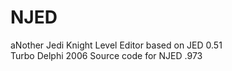 # NJED
aNother Jedi Knight Level Editor based on JED 0.51   
Turbo Delphi 2006 Source code for NJED .973